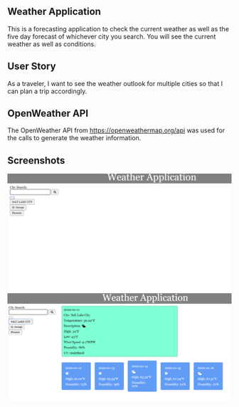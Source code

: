 ## Weather Application ##
This is a forecasting application to check the current weather as well as the five day forecast of whichever city you search. 
You will see the current weather as well as conditions. 

## User Story ##
As a traveler,
I want to see the weather outlook for multiple cities
so that I can plan a trip accordingly.

## OpenWeather API ##
The OpenWeather API from https://openweathermap.org/api was used for the calls to generate the weather information. 

## Screenshots ##

![openingpage](assets/openingpage.PNG)
![searchedcity](assets/searchedcity.PNG)